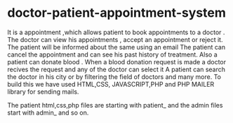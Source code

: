 # doctor-patient-appointment-system
It is a  appointment ,which allows patient to book appointments to a doctor . The doctor can view his appointments , accept an appointment or reject it. The patient will be informed about the same using an email
The patient can cancel the appointment and can see his past history of treatment. Also a patient can donate blood . When a blood donation request is made a doctor recives the request and any of the doctor can select it
A patient can search the doctor in his city or by filtering the field of doctors and many more.
To build this we have used HTML,CSS, JAVASCRIPT,PHP and PHP MAILER library for sending mails.



The patient html,css,php files are starting with patient_ and the admin files start with admin_ and so on.


